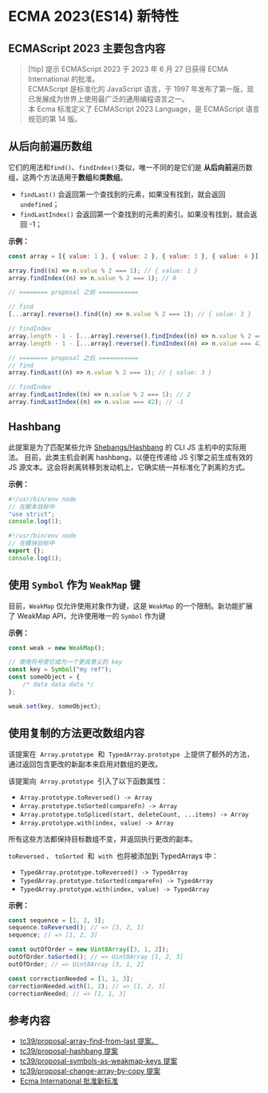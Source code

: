 # ECMA 2023(ES14) 新特性

## ECMAScript 2023 主要包含内容

> [!tip] 提示
> ECMAScript 2023 于 2023 年 6 月 27 日获得 ECMA International 的批准。<br>
> ECMAScript 是标准化的 JavaScript 语言，于 1997 年发布了第一版，现已发展成为世界上使用最广泛的通用编程语言之一。<br>
> 本 Ecma 标准定义了 ECMAScript 2023 Language，是 ECMAScript 语言规范的第 14 版。

## 从后向前遍历数组

它们的用法和`find()`、`findIndex()`类似，唯一不同的是它们是 **从后向前**遍历数组，这两个方法适用于**数组**和**类数组**。

-   `findLast()` 会返回第一个查找到的元素，如果没有找到，就会返回 `undefined`；
-   `findLastIndex()` 会返回第一个查找到的元素的索引。如果没有找到，就会返回 -1；

**示例：**

```js
const array = [{ value: 1 }, { value: 2 }, { value: 3 }, { value: 4 }];

array.find((n) => n.value % 2 === 1); // { value: 1 }
array.findIndex((n) => n.value % 2 === 1); // 0

// ======== proposal 之前 ===========

// find
[...array].reverse().find((n) => n.value % 2 === 1); // { value: 3 }

// findIndex
array.length - 1 - [...array].reverse().findIndex((n) => n.value % 2 === 1); // 2
array.length - 1 - [...array].reverse().findIndex((n) => n.value === 42); // should be -1, but 4

// ======== proposal 之后 ===========
// find
array.findLast((n) => n.value % 2 === 1); // { value: 3 }

// findIndex
array.findLastIndex((n) => n.value % 2 === 1); // 2
array.findLastIndex((n) => n.value === 42); // -1
```

## Hashbang

此提案是为了匹配某些允许 [Shebangs/Hashbang](https://zh.wikipedia.org/wiki/Shebang) 的 CLI JS 主机中的实际用法。
目前，此类主机会剥离 hashbang，以便在传递给 JS 引擎之前生成有效的 JS 源文本。这会将剥离转移到发动机上，它确实统一并标准化了剥离的方式。

**示例：**

```js
#!/usr/bin/env node
// 在脚本目标中
"use strict";
console.log(1);
```

```js
#!/usr/bin/env node
// 在模块目标中
export {};
console.log(1);
```

## 使用 `Symbol` 作为 `WeakMap` 键

目前，`WeakMap` 仅允许使用对象作为键，这是 `WeakMap` 的一个限制。新功能扩展了 WeakMap API，允许使用唯一的 `Symbol` 作为键

**示例：**

```js
const weak = new WeakMap();

// 使用符号使它成为一个更具意义的 key
const key = Symbol("my ref");
const someObject = {
    /* data data data */
};

weak.set(key, someObject);
```

## 使用复制的方法更改数组内容

该提案在  `Array.prototype`  和  `TypedArray.prototype`  上提供了额外的方法，通过返回包含更改的新副本来启用对数组的更改。

该提案向  `Array.prototype`  引入了以下函数属性：

-   `Array.prototype.toReversed() -> Array`
-   `Array.prototype.toSorted(compareFn) -> Array`
-   `Array.prototype.toSpliced(start, deleteCount, ...items) -> Array`
-   `Array.prototype.with(index, value) -> Array`

所有这些方法都保持目标数组不变，并返回执行更改的副本。

`toReversed` 、 `toSorted`  和  `with`  也将被添加到 TypedArrays 中：

-   `TypedArray.prototype.toReversed() -> TypedArray`
-   `TypedArray.prototype.toSorted(compareFn) -> TypedArray`
-   `TypedArray.prototype.with(index, value) -> TypedArray`

**示例：**

```js
const sequence = [1, 2, 3];
sequence.toReversed(); // => [3, 2, 1]
sequence; // => [1, 2, 3]

const outOfOrder = new Uint8Array([3, 1, 2]);
outOfOrder.toSorted(); // => Uint8Array [1, 2, 3]
outOfOrder; // => Uint8Array [3, 1, 2]

const correctionNeeded = [1, 1, 3];
correctionNeeded.with(1, 2); // => [1, 2, 3]
correctionNeeded; // => [1, 1, 3]
```

## 参考内容

-   [tc39/proposal-array-find-from-last 提案。](https://github.com/tc39/proposal-array-find-from-last)
-   [tc39/proposal-hashbang 提案](https://github.com/tc39/proposal-hashbang)
-   [tc39/proposal-symbols-as-weakmap-keys 提案](https://github.com/tc39/proposal-symbols-as-weakmap-keys)
-   [tc39/proposal-change-array-by-copy 提案](https://github.com/tc39/proposal-change-array-by-copy)
-   [Ecma International 批准新标准](https://ecma-international.org/news/ecma-international-approves-new-standards-at-the-125th-general-assembly-27-june-2023/)
